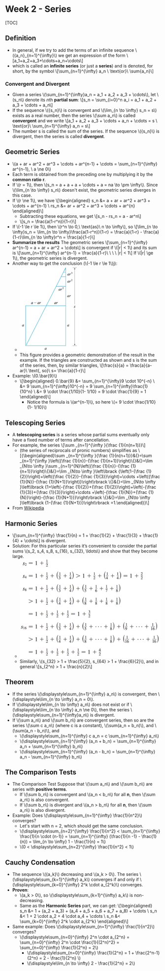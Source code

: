 # Week 2 - Series

[TOC]

## Definition

* In general, if we try to add the terms of an infinite sequence \\(\{a_n\}_{n=1}^{\infty}\\) we get an expression of the form \\[a_1+a_2+a_3+\cdots+a_n+\cdots\\]
* which is called an **infinite series** (or just a **series**) and is denoted, for short, by the symbol \\[\sum_{n=1}^{\infty} a_n \ \text{or}\ \sum{a_n}\\]

### Convergent and Divergent

* Given a series \\(\sum_{n=1}^{\infty}a_n = a_1 + a_2 + a_3 + \cdots\\), let \\(s_n\\) denote its *n*th **partial sum**: \\[s_n = \sum_{i=0}^n a_i = a_1 + a_2 + a_3 + \cdots + a_n\\]
* If the sequence \\(\{s_n\}\\) is convergent and \\(\lim_{n \to \infty} s_n = s\\) exists as a real number, then the series \\(\sum a_n\\) is called **convergent** and we write \\[a_1 + a_2 + a_3 + \cdots + a_n + \cdots = s \ \text{or}\ \sum_{n=1}^{\infty} a_n = s\\]
* The number s is called the sum of the series. If the sequence \\(\{s_n\}\\) is divergent, then the series is called **divergent**.

## Geometric Series

* \\(a + ar + ar^2 + ar^3 + \cdots + ar^{n-1} + \cdots = \sum_{n=1}^{\infty} ar^{n-1}, \ a \ne 0\\)
* Each term is obtained from the preceding one by multiplying it by the **common ratio** **r**.
* If \\(r = 1\\), then \\(s_n = a + a + a + \cdots + a = na \to \pm \infty\\). Since \\(\lim_{n \to \infty} s_n\\) doesn't exist, the geometric series diverges in this case.
* If \\(r \ne 1\\), we have \\[\begin{aligned} s_n &= a + ar + ar^2 + ar^3 + \cdots + ar^{n-1} \\ 
    rs_n &= ar + ar^2 + ar^3 + \cdots + ar^{n}
    \end{aligned}\\]
    * Subtracting these equations, we get \\[s_n - rs_n = a - ar^n\\]
    * \\[s_n = \frac{a(1-r^n)}{1-r}\\]
* If \\(-1 \le r \le 1\\), then \\(r^n \to 0,\ \text{as}\  n \to \infty\\), so \\[\lim_{n \to \infty}s_n = \lim_{n \to \infty}\frac{a(1-r^n)}{1-r} = \frac{a}{1-r} - \frac{a}{1-r}\lim_{n \to \infty}r^n = \frac{a}{1-r}\\]
* **Summarize the results** The geometric series \\[\sum_{n=1}^{\infty} ar^{n-1} = a + ar + ar^2 + \cdots\\] is convergent if \\(|r| < 1\\) and its sum is \\[\sum_{n=1}^{\infty} ar^{n-1} = \frac{a}{1-r}\ \ \ \  |r| < 1\\] If \\(|r| \ge 1\\), the geometric series is divergent.
* Another way to get the conclusion (\\(-1 \le r \le 1\\)j): 
    * <img src="media/15160952898029.jpg" width=200 />
    * This figure provides a geometric demonstration of the result in the example. If the triangles are constructed as shown and s is the sum of the series, then, by similar triangles, \\[\frac{s}{a} = \frac{a}{a- ar}\ \text{, so}\ s= \frac{a}{1-r}\\]
* Example: \\(0.\bar{9}\\)
    * \\[\begin{aligned} 0.\bar{9} &= \sum_{n=1}^{\infty}9 \cdot 10^{-n} \\
        &= 9 \sum_{n=1}^{\infty}10^{-n} = 9 \sum_{n=1}^{\infty}\frac{1}{10^n} \\
        &= 9 \cdot \frac{1/10}{1- 1/10} = 9 \cdot \frac{1}{9} = 1
        \end{aligned}\\]
        * Notice the formula is \\(ar^{n-1}\\), so here \\(= 9 \cdot \frac{1/10}{1- 1/10}\\)

## Telescoping Series

* A **telescoping series** is a series whose partial sums eventually only have a fixed number of terms after cancellation.
* For example, the series \\[\sum _{n=1}^{\infty }{\frac {1}{n(n+1)}}\\]
    * (the series of reciprocals of pronic numbers) simplifies as \\[{\begin{aligned}\sum _{n=1}^{\infty }{\frac {1}{n(n+1)}}&{}=\sum _{n=1}^{\infty }\left({\frac {1}{n}}-{\frac {1}{n+1}}\right)\\{}&{}=\lim _{N\to \infty }\sum _{n=1}^{N}\left({\frac {1}{n}}-{\frac {1}{n+1}}\right)\\{}&{}=\lim _{N\to \infty }\left\lbrack {\left(1-{\frac {1}{2}}\right)+\left({\frac {1}{2}}-{\frac {1}{3}}\right)+\cdots +\left({\frac {1}{N}}-{\frac {1}{N+1}}\right)}\right\rbrack \\{}&{}=\lim _{N\to \infty }\left\lbrack {1+\left(-{\frac {1}{2}}+{\frac {1}{2}}\right)+\left(-{\frac {1}{3}}+{\frac {1}{3}}\right)+\cdots +\left(-{\frac {1}{N}}+{\frac {1}{N}}\right)-{\frac {1}{N+1}}}\right\rbrack \\{}&{}=\lim _{N\to \infty }\left\lbrack {1-{\frac {1}{N+1}}}\right\rbrack =1.\end{aligned}}\\]
* From [Wikipedia](https://en.wikipedia.org/wiki/Telescoping_series)

## Harmonic Series

* \\[\sum_{n=1}^{\infty} \frac{1}{n} = 1 + \frac{1}{2} + \frac{1}{3} + \frac{1}{4} + \cdots\\] is divergent.
* Solution: For this particular series it’s convenient to consider the partial sums \\(s_2, s_4, s_8, s_{16}, s_{32}, \ldots\\) and show that they become large.
    * <img src="media/15161001611740.jpg" width=500 />
    * Similarly, \\(s_{32} > 1 + \frac{5}{2}, s_{64} > 1 + \frac{6}{2}\\), and in general \\[s_{2^n} > 1 + \frac{n}{2}\\]

## Theorem

* If the series \\(\displaystyle\sum_{n=1}^{\infty} a_n\\) is convergent, then \\(\displaystyle\lim_{n \to \infty} a_n = 0\\).
* If \\(\displaystyle\lim_{n \to \infty} a_n\\) does not exist or if \\(\displaystyle\lim_{n \to \infty} a_n \ne 0\\), then the series \\(\displaystyle\sum_{n=1}^{\infty}a_n\\) is divergent.
* If \\(\sum a_n\\) and \\(\sum b_n\\) are convergent series, then so are the series \\(\sum c a_n\\) (where c is a constant), \\(\sum(a_n + b_n)\\), and \\(\sum(a_n - b_n)\\), and
    * \\(\displaystyle\sum_{n=1}^{\infty} c a_n = c \sum_{n=1}^{\infty} a_n\\)
    * \\(\displaystyle\sum_{n=1}^{\infty} (a_n + b_n) = \sum_{n=1}^{\infty} a_n + \sum_{n=1}^{\infty} b_n\\) 
    * \\(\displaystyle\sum_{n=1}^{\infty} (a_n - b_n) = \sum_{n=1}^{\infty} a_n - \sum_{n=1}^{\infty} b_n\\) 

## The Comparison Tests

* The Comparison Test Suppose that \\(\sum a_n\\) and \\(\sum b_n\\) are series with **positive terms**.
    * If \\(\sum b_n\\) is convergent and \\(a_n < b_n\\) for all **n**, then \\(\sum a_n\\) is also convergent.
    * If \\(\sum b_n\\) is divergent and \\(a_n > b_n\\) for all **n**, then \\(\sum a_n\\) is also divergent.
* Example: Does \\(\displaystyle\sum_{n=1}^{\infty} \frac{1}{n^2}\\) converges?
    * Let's start with n = 2, which should get the same conclusion.
    * \\(\displaystyle\sum_{n=2}^{\infty} \frac{1}{n^2} < \sum_{n=1}^{\infty} \frac{1}{n \cdot (n-1)} = \sum_{n=1}^{\infty} (\frac{1}{n -1} - \frac{1}{n}) = \lim_{n \to \infty} 1 - \frac{1}{n} = 1\\)
    * \\(0 < \displaystyle\sum_{n=2}^{\infty} \frac{1}{n^2} < 1\\)

## Cauchy Condensation 

* The sequence \\(\{a_k\}\\) decreasing and \\(a_k > 0\\). The series \\(\displaystyle\sum_{k=1}^{\infty} a_k\\) converges if and only if \\(\displaystyle\sum_{k=0}^{\infty} 2^k \cdot a_{2^k}\\) converges.
* **Proven**:
    * \\(a_k > 0\\), so \\(\displaystyle\sum_{k=1}^{\infty} a_k\\) is non-decreasing.
    * Same as the **Harmonic Series** part, we can get: \\[\begin{aligned} 
        s_n &= 1 + (a_2 + a_3) + (a_4 + a_5 + a_6 + a_7 + a_8) + \cdots \\
        s_n &< 1 + 2 \cdot a_2 + 4 \cdot a_4 + \cdots \\
        s_n &< \sum_{k=0}^{\infty} 2^k \cdot a_{2^k}
        \end{aligned}\\]
* Same example: Does \\(\displaystyle\sum_{n=1}^{\infty} \frac{1}{n^2}\\) converges?
    * \\(\displaystyle\sum_{n=0}^{\infty} 2^n \cdot a_{2^n} = \sum_{n=0}^{\infty} 2^n \cdot \frac{1}{(2^n)^2} = \sum_{n=0}^{\infty} \frac{1}{2^n} = 2\\)
        * \\(\displaystyle\sum_{n=0}^{\infty} \frac{1}{2^n} = 1 + \frac{2^n-1}{2^n} = 2 - \frac{1}{2^n} \\)
        * \\(\displaystyle\lim_{n \to \infty} 2 - \frac{1}{2^n} = 2\\)


